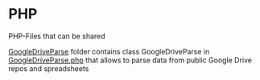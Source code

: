 # PHP
PHP-Files that can be shared <br>

<div>
  <a href='https://github.com/Dkid555/PHP/tree/main/GoogleDriveParse'>GoogleDriveParse</a>
  folder contains class GoogleDriveParse in 
  <a href = 'https://github.com/Dkid555/PHP/blob/main/GoogleDriveParse/GoogleDriveParse.php'>GoogleDriveParse.php</a> 
  that allows to parse data from public Google Drive repos and spreadsheets
</div>

